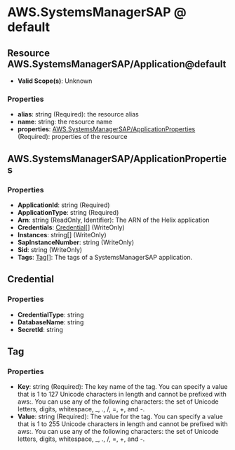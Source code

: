 # AWS.SystemsManagerSAP @ default

## Resource AWS.SystemsManagerSAP/Application@default
* **Valid Scope(s)**: Unknown
### Properties
* **alias**: string (Required): the resource alias
* **name**: string: the resource name
* **properties**: [AWS.SystemsManagerSAP/ApplicationProperties](#awssystemsmanagersapapplicationproperties) (Required): properties of the resource

## AWS.SystemsManagerSAP/ApplicationProperties
### Properties
* **ApplicationId**: string (Required)
* **ApplicationType**: string (Required)
* **Arn**: string (ReadOnly, Identifier): The ARN of the Helix application
* **Credentials**: [Credential](#credential)[] (WriteOnly)
* **Instances**: string[] (WriteOnly)
* **SapInstanceNumber**: string (WriteOnly)
* **Sid**: string (WriteOnly)
* **Tags**: [Tag](#tag)[]: The tags of a SystemsManagerSAP application.

## Credential
### Properties
* **CredentialType**: string
* **DatabaseName**: string
* **SecretId**: string

## Tag
### Properties
* **Key**: string (Required): The key name of the tag. You can specify a value that is 1 to 127 Unicode characters in length and cannot be prefixed with aws:. You can use any of the following characters: the set of Unicode letters, digits, whitespace, _, ., /, =, +, and -. 
* **Value**: string (Required): The value for the tag. You can specify a value that is 1 to 255 Unicode characters in length and cannot be prefixed with aws:. You can use any of the following characters: the set of Unicode letters, digits, whitespace, _, ., /, =, +, and -. 

